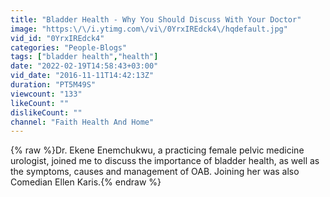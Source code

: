 ```yaml
---
title: "Bladder Health - Why You Should Discuss With Your Doctor"
image: "https:\/\/i.ytimg.com\/vi\/0YrxIREdck4\/hqdefault.jpg"
vid_id: "0YrxIREdck4"
categories: "People-Blogs"
tags: ["bladder health","health"]
date: "2022-02-19T14:58:43+03:00"
vid_date: "2016-11-11T14:42:13Z"
duration: "PT5M49S"
viewcount: "133"
likeCount: ""
dislikeCount: ""
channel: "Faith Health And Home"
---
```

{% raw %}Dr. Ekene Enemchukwu, a practicing female pelvic medicine urologist, joined me to discuss the importance of bladder health, as well as the symptoms, causes and management of OAB. Joining her was also Comedian Ellen Karis.{% endraw %}
